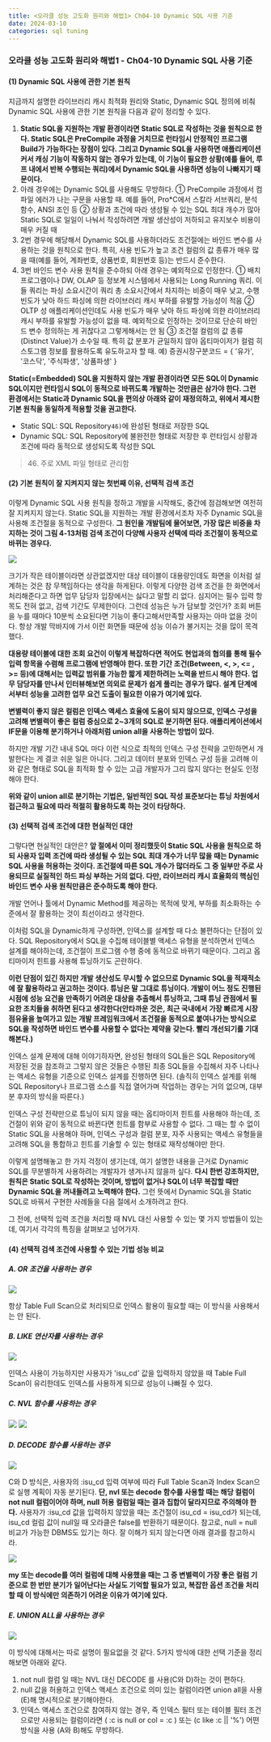 ```yaml
---
title: <오라클 성능 고도화 원리와 해법1> Ch04-10 Dynamic SQL 사용 기준
date: 2024-03-10
categories: sql tuning
---
```



### 오라클 성능 고도화 원리와 해법1 - Ch04-10 Dynamic SQL 사용 기준

#### (1) Dynamic SQL 사용에 관한 기본 원칙

지금까지 설명한 라이브러리 캐시 최적화 원리와 Static, Dynamic SQL 정의에 비춰 Dynamic SQL 사용에 관한 기본 원칙을 다음과 같이 정리할 수 있다.

1. **Static SQL을 지원하는 개발 환경이라면 Static SQL로 작성하는 것을 원칙으로 한다. Static SQL은 PreCompile 과정을 거치므로 런타임시 안정적인 프로그램 Build가 가능하다는 장점이 있다. 그리고 Dynamic SQL을 사용하면 애플리케이션 커서 캐싱 기능이 작동하지 않는 경우가 있는데, 이 기능이 필요한 상황(예를 들어, 루프 내에서 반복 수행되는 쿼리)에서 Dynamic SQL을 사용하면 성능이 나빠지기 때문이다.**
2. 아래 경우에는 Dynamic SQL를 사용해도 무방하다.
    ① PreCompile 과정에서 컴파일 에러가 나는 구문을 사용할 때. 예를 들어, Pro\*C에서 스칼라 서브쿼리, 분석함수, ANSI 조인 등
    ② 상황과 조건에 따라 생성될 수 있는 SQL 최대 개수가 많아 Static SQL로 일일이 나눠서 작성하려면 개발 생산성이 저하되고 유지보수 비용이 매우 커질 때
3. 2번 경우에 해당해서 Dynamic SQL를 사용하더라도 조건절에는 바인드 변수를 사용하는 것을 원칙으로 한다. 특히, 사용 빈도가 높고 조건 컬럼의 값 종류가 매우 많을 때(예를 들어, 계좌번호, 상품번호, 회원번호 등)는 반드시 준수한다.
4. 3번 바인드 변수 사용 원칙을 준수하되 아래 경우는 예외적으로 인정한다.
    ① 배치 프로그램이나 DW, OLAP 등 정보계 시스템에서 사용되는 Long Running 쿼리. 이들 쿼리는 파싱 소요시간이 쿼리 총 소요시간에서 차지하는 비중이 매우 낮고, 수행 빈도가 낮아 하드 파싱에 의한 라이브러리 캐시 부하를 유발할 가능성이 적음
    ② OLTP 성 애플리케이션인데도 사용 빈도가 매우 낮아 하드 파싱에 의한 라이브러리 캐시 부하를 유발할 가능성이 없을 때. 예외적으로 인정하는 것이므로 단순히 바인드 변수 정의하는 게 귀찮다고 그렇게해서는 안 됨
    ③ 조건절 컬럼의 값 종류(Distinct Value)가 소수일 때. 특히 값 분포가 균일하지 않아 옵티마이저가 컬럼 히스토그램 정보를 활용하도록 유도하고자 할 때.
    예) 증권시장구분코드 = { '유가', '코스닥', '주식파생', '상품파생' }

**Static(=Embedded) SQL을 지원하지 않는 개발 환경이라면 모든 SQL이 Dynamic SQL이지만 런타임시 SQL이 동적으로 바뀌도록 개발하는 것만큼은 삼가야 한다. 그런 환경에서는 Static과 Dynamic SQL을 편의상 아래와 같이 재정의하고, 위에서 제시한 기본 원칙을 동일하게 적용할 것을 권고한다.**

- Static SQL: SQL Repository`46)`에 완성된 형태로 저장한 SQL
- Dynamic SQL: SQL Repository에 불완전한 형태로 저장한 후 런타임시 상황과 조건에 따라 동적으로 생성되도록 작성한 SQL

>	46) 주로 XML 파일 형태로 관리함

#### (2) 기본 원칙이 잘 지켜지지 않는 첫번째 이유, 선택적 검색 조건

이렇게 Dynamic SQL 사용 원칙을 정하고 개발을 시작해도, 중간에 점검해보면 여전히 잘 지켜지지 않는다. Static SQL을 지원하는 개발 환경에서조차 자주 Dynamic SQL을 사용해 조건절을 동적으로 구성한다. **그 원인을 개발팀에 물어보면, 가장 많은 비중을 차지하는 것이 그림 4-13처럼 검색 조건이 다양해 사용자 선택에 따라 조건절이 동적으로 바뀌는 경우다.**

![](/assets/images/sqlp/sqlp1-04-10-2-img4-13.png)

크기가 작은 테이블이라면 상관없겠지만 대상 테이블이 대용량인데도 화면을 이처럼 설계하는 것은 참 무책임하다는 생각을 하게된다. 이렇게 다양한 검색 조건을 한 화면에서 처리해준다고 하면 업무 담당자 입장에서는 싫다고 말할 리 없다. 심지어는 필수 입력 항목도 전혀 없고, 검색 기간도 무제한이다. 그런데 성능은 누가 담보할 것인가? 조회 버튼을 누를 때마다 10분씩 소요된다면 기능이 좋다고해서만족할 사용자는 아마 없을 것이다. 항상 개발 막바지에 가서 이런 화면들 때문에 성능 이슈가 불거지는 것을 많이 목격했다.

**대용량 테이블에 대한 조회 요건이 이렇게 복잡하다면 적어도 현업과의 협의를 통해 필수 입력 항목을 수렴해 프로그램에 반영해야 한다. 또한 기간 조건(Between, <, >, <= , >= 등)에 대해서는 입력값 범위를 가능한 짧게 제한하려는 노력을 반드시 해야 한다. 업무 담당자를 만나서 인터뷰해보면 의외로 문제가 쉽게 풀리는 경우가 많다. 설계 단계에서부터 성능을 고려한 업무 요건 도출이 필요한 이유가 여기에 있다.**

**변별력이 좋지 않은 컬럼은 인덱스 액세스 효율에 도움이 되지 않으므로, 인덱스 구성을 고려해 변별력이 좋은 컬럼 중심으로 2~3개의 SQL로 분기하면 된다. 애플리케이션에서 IF문을 이용해 분기하거나 아래처럼 union all을 사용하는 방법이 있다.**

하지만 개발 기간 내내 SQL 마다 이런 식으로 최적의 인덱스 구성 전략을 고민하면서 개발한다는 게 결코 쉬운 일은 아니다. 그리고 데이터 분포와 인덱스 구성 등을 고려해 이와 같은 형태로 SQL을 최적화 할 수 있는 고급 개발자가 그리 많지 않다는 현실도 인정해야 한다.

**위와 같이 union all로 분기하는 기법은, 일반적인 SQL 작성 표준보다는 튜닝 차원에서 접근하고 필요에 따라 적절히 활용하도록 하는 것이 타당하다.**

#### (3) 선택적 검색 조건에 대한 현실적인 대안

그렇다면 현실적인 대안은? **앞 절에서 이미 정리했듯이 Static SQL 사용을 원칙으로 하되 사용자 입력 조건에 따라 생성될 수 있는 SQL 최대 개수가 너무 많을 때는 Dynamic SQL 사용을 허용하는 것이다. 조건절에 따른 SQL 개수가 많더라도 그 중 일부만 주로 사용되므로 실질적인 하드 파싱 부하는 거의 없다. 다만, 라이브러리 캐시 효율화의 핵심인 바인드 변수 사용 원칙만큼은 준수하도록 해야 한다.**

개발 언어나 툴에서 Dynamic Method를 제공하는 목적에 맞게, 부하를 최소화하는 수준에서 잘 활용하는 것이 최선이라고 생각한다.

이처럼 SQL을 Dynamic하게 구성하면, 인덱스를 설계할 때 다소 불편하다는 단점이 있다. SQL Repository에서 SQL을 수집해 테이블별 액세스 유형을 분석하면서 인덱스 설계를 해야하는데, 조건절이 프로그램 수행 중에 동적으로 바뀌기 때문이다. 그리고 옵티마이저 힌트를 사용해 튜닝하기도 곤란하다.

**이런 단점이 있긴 하지만 개발 생산성도 무시할 수 없으므로 Dynamic SQL을 적재적소에 잘 활용하라고 권고하는 것이다. 튜닝은 말 그대로 튜닝이다. 개발이 어느 정도 진행된 시점에 성능 요건을 만족하기 어려운 대상을 추출해서 튜닝하고, 그때 튜닝 관점에서 필요한 조치들을 취하면 된다고 생각한다(안타까운 것은, 최근 국내에서 가장 빠르게 시장 점유율을 높여가고 있는 개발 프레임워크에서 조건절을 동적으로 붙여나가는 방식으로 SQL을 작성하면 바인드 변수를 사용할 수 없다는 제약을 갖는다. 빨리 개선되기를 기대해본다.)**

인덱스 설계 문제에 대해 이야기하자면, 완성된 형태의 SQL들은 SQL Repository에 저장된 것을 참조하고 그렇지 않은 것들은 수행된 최종 SQL들을 수집해서 자주 나타나는 액세스 유형을 기준으로 인덱스 설계를 진행하면 된다. (솔직히 인덱스 설계를 위해 SQL Repository나 프로그램 소스를 직접 열어가며 작업하는 경우는 거의 없으며, 대부분 후자의 방식을 따른다.)

인덱스 구성 전략만으로 튜닝이 되지 않을 때는 옵티마이저 힌트를 사용해야 하는데, 조건절이 위와 같이 동적으로 바뀐다면 힌트를 함부로 사용할 수 없다. 그 때는 할 수 없이 Static SQL을 사용해야 하며, 인덱스 구성과 컬럼 분포, 자주 사용되는 액세스 유형들을 고려해 SQL을 통합하고 힌트를 기술할 수 있는 형태로 재작성해야만 한다.

이렇게 설명해놓고 한 가지 걱정이 생기는데, 여기 설명한 내용을 근거로 Dynamic SQL를 무분별하게 사용하려는 개발자가 생겨나지 않을까 싶다. **다시 한번 강조하지만, 원칙은 Static SQL로 작성하는 것이며, 방법이 없거나 SQL이 너무 복잡할 때만 Dynamic SQL을 꺼내들려고 노력해야 한다.** 그런 뜻에서 Dynamic SQL을 Static SQL로 바꿔서 구현한 사례들을 다음 절에서 소개하려고 한다.

그 전에, 선택적 입력 조건을 처리할 때 NVL 대신 사용할 수 있는 몇 가지 방법들이 있는데, 여기서 각각의 특징을 살펴보고 넘어가자.

#### (4) 선택적 검색 조건에 사용할 수 있는 기법 성능 비교

##### A. OR 조건을 사용하는 경우

![](/assets/images/sqlp/sqlp1-04-10-4-A.png)

항상 Table Full Scan으로 처리되므로 인덱스 활용이 필요할 때는 이 방식을 사용해서는 안 된다.

##### B. LIKE 연산자를 사용하는 경우

![](/assets/images/sqlp/sqlp1-04-10-4-B.png)

인덱스 사용이 가능하지만 사용자가 'isu_cd' 값을 입력하지 않았을 때 Table Full Scan이 유리한데도 인덱스를 사용하게 되므로 성능이 나빠질 수 있다.

##### C. NVL 함수를 사용하는 경우

![](/assets/images/sqlp/sqlp1-04-10-4-C1.png)
![](/assets/images/sqlp/sqlp1-04-10-4-C2.png)

##### D. DECODE 함수를 사용하는 경우

![](/assets/images/sqlp/sqlp1-04-10-4-D.png)

C와 D 방식은, 사용자의 :isu_cd 입력 여부에 따라 Full Table Scan과 Index Scan으로 실행 계획이 자동 분기된다. **단, nvl 또는 decode 함수를 사용할 때는 해당 컬럼이 not null 컬럼이어야 하며, null 허용 컬럼일 때는 결과 집합이 달라지므로 주의해야 한다.** 사용자가 :isu_cd 값을 입력하지 않았을 때는 조건절이 isu_cd = isu_cd가 되는데, isu_cd 컬럼 값이 null일 때 오라클은 false를 반환하기 때문이다. 참고로, null = null 비교가 가능한 DBMS도 있기는 하다. 잘 이해가 되지 않는다면 아래 결과를 참고하시라.

![](/assets/images/sqlp/sqlp1-04-10-4-D-sql.png)

**my 또는 decode를 여러 컬럼에 대해 사용했을 때는 그 중 변별력이 가장 좋은 컬럼 기준으로 한 번만 분기가 일어난다는 사실도 기억할 필요가 있고, 복잡한 옵션 조건을 처리할 때 이 방식에만 의존하기 어려운 이유가 여기에 있다.**

##### E. UNION ALL을 사용하는 경우

![](/assets/images/sqlp/sqlp1-04-10-4-E.png)

이 방식에 대해서는 따로 설명이 필요없을 것 같다. 5가지 방식에 대한 선택 기준을 정리해보면 아래와 같다.

1. not null 컬럼 일 때는 NVL 대신 DECODE 를 사용(C와 D)하는 것이 편하다.
2. null 값을 허용하고 인덱스 액세스 조건으로 의미 있는 컬럼이라면 union all을 사용 (E)해 명시적으로 분기해야한다.
3. 인덱스 액세스 조건으로 참여하지 않는 경우, 즉 인덱스 필터 또는 테이블 필터 조건 으로만 사용되는 컬럼이라면 ( :c is null or col = :c ) 또는 (c like :c || '%') 어떤 방식을 사용 (A와 B)해도 무방하다.

